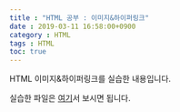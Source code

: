 ```yaml
---
title : "HTML 공부 : 이미지&하이퍼링크"
date : 2019-03-11 16:58:00+0900
category : HTML
tags : HTML
toc: true
---
```

HTML 이미지&하이퍼링크를 실습한 내용입니다.

실습한 파일은 [여기](https://minungpark.github.io/HTML/Image&HyperLinkTag.html)서 보시면 됩니다.

